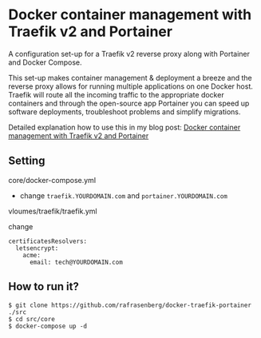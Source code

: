 # Docker container management with Traefik v2 and Portainer

A configuration set-up for a Traefik v2 reverse proxy along with Portainer and Docker Compose.

This set-up makes container management & deployment a breeze and the reverse proxy allows for running multiple applications on one Docker host. Traefik will route all the incoming traffic to the appropriate docker containers and through the open-source app Portainer you can speed up software deployments, troubleshoot problems and simplify migrations.

Detailed explanation how to use this in my blog post:
[Docker container management with Traefik v2 and Portainer](https://rafrasenberg.com/posts/docker-container-management-with-traefik-v2-and-portainer/)

## Setting

core/docker-compose.yml

- change `traefik.YOURDOMAIN.com` and `portainer.YOURDOMAIN.com`

vloumes/traefik/traefik.yml

change 

```
certificatesResolvers:
  letsencrypt:
    acme:
      email: tech@YOURDOMAIN.com
```


## How to run it?

```
$ git clone https://github.com/rafrasenberg/docker-traefik-portainer ./src
$ cd src/core
$ docker-compose up -d
```